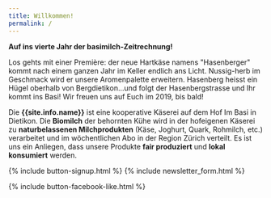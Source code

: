 ```yaml
---
title: Willkommen!
permalink: /
---
```


<div class="alert alert-success" role="alert" data-href="https://basimil.ch/genossenschaft/#abo-bestellen">
  <div style="font-weight:bold;">
   Auf ins vierte Jahr der basimilch-Zeitrechnung!
  </div>

Los gehts mit einer Première: der neue Hartkäse namens "Hasenberger" kommt nach einem ganzen Jahr im Keller endlich ans Licht. Nussig-herb im Geschmack wird er unsere Aromenpalette erweitern. Hasenberg heisst ein Hügel oberhalb von Bergdietikon...und folgt der Hasenbergstrasse und Ihr kommt ins Basi! Wir freuen uns auf Euch im 2019, bis bald!
  
   
   
</div>


Die **{{site.info.name}}** ist eine kooperative Käserei auf dem
Hof Im Basi in Dietikon. Die **Biomilch** der behornten Kühe wird in der
hofeigenen Käserei zu **naturbelassenen Milchprodukten** (Käse, Joghurt, Quark,
Rohmilch, etc.) verarbeitet und im wöchentlichen Abo in der Region
Zürich verteilt. Es ist uns ein Anliegen, dass unsere Produkte **fair produziert**
und **lokal konsumiert** werden.

{% include button-signup.html %}
{% include newsletter_form.html %}

{% include button-facebook-like.html %}


